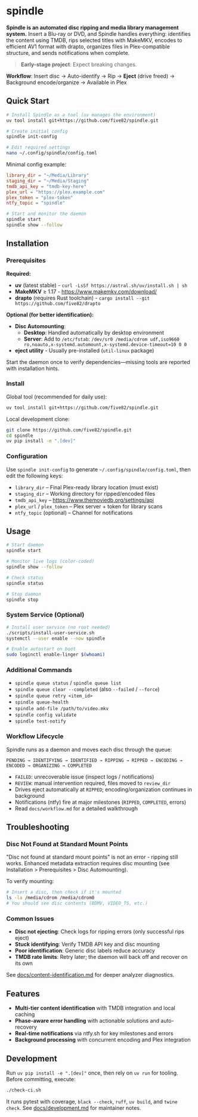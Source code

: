 # spindle

**Spindle is an automated disc ripping and media library management system.** Insert a Blu-ray or DVD, and Spindle handles everything: identifies the content using TMDB, rips selected titles with MakeMKV, encodes to efficient AV1 format with drapto, organizes files in Plex-compatible structure, and sends notifications when complete.

> **Early-stage project**: Expect breaking changes.

**Workflow**: Insert disc → Auto-identify → Rip → **Eject** (drive freed) → Background encode/organize → Available in Plex

## Quick Start

```bash
# Install Spindle as a tool (uv manages the environment)
uv tool install git+https://github.com/five82/spindle.git

# Create initial config
spindle init-config

# Edit required settings
nano ~/.config/spindle/config.toml
```

Minimal config example:

```toml
library_dir = "~/Media/Library"
staging_dir = "~/Media/Staging"
tmdb_api_key = "tmdb-key-here"
plex_url = "https://plex.example.com"
plex_token = "plex-token"
ntfy_topic = "spindle"
```

```bash
# Start and monitor the daemon
spindle start
spindle show --follow
```


## Installation

### Prerequisites

**Required:**
- **uv** (latest stable) - `curl -LsSf https://astral.sh/uv/install.sh | sh`
- **MakeMKV** ≥ 1.17 - https://www.makemkv.com/download/
- **drapto** (requires Rust toolchain) - `cargo install --git https://github.com/five82/drapto`

**Optional (for better identification):**
- **Disc Automounting**:
  - **Desktop**: Handled automatically by desktop environment
  - **Server**: Add to `/etc/fstab`: `/dev/sr0 /media/cdrom udf,iso9660 ro,noauto,x-systemd.automount,x-systemd.device-timeout=10 0 0`
- **eject utility** - Usually pre-installed (`util-linux` package)

Start the daemon once to verify dependencies—missing tools are reported with installation hints.


### Install

Global tool (recommended for daily use):

```bash
uv tool install git+https://github.com/five82/spindle.git
```

Local development clone:

```bash
git clone https://github.com/five82/spindle.git
cd spindle
uv pip install -e ".[dev]"
```

### Configuration

Use `spindle init-config` to generate `~/.config/spindle/config.toml`, then edit the following keys:

- `library_dir` – Final Plex-ready library location (must exist)
- `staging_dir` – Working directory for ripped/encoded files
- `tmdb_api_key` – https://www.themoviedb.org/settings/api
- `plex_url` / `plex_token` – Plex server + token for library scans
- `ntfy_topic` (optional) – Channel for notifications


## Usage

```bash
# Start daemon
spindle start

# Monitor live logs (color-coded)
spindle show --follow

# Check status
spindle status

# Stop daemon
spindle stop
```

### System Service (Optional)

```bash
# Install user service (no root needed)
./scripts/install-user-service.sh
systemctl --user enable --now spindle

# Enable autostart on boot
sudo loginctl enable-linger $(whoami)
```

### Additional Commands

- `spindle queue status` / `spindle queue list`
- `spindle queue clear --completed` (also `--failed` / `--force`)
- `spindle queue retry <item_id>`
- `spindle queue-health`
- `spindle add-file /path/to/video.mkv`
- `spindle config validate`
- `spindle test-notify`


### Workflow Lifecycle

Spindle runs as a daemon and moves each disc through the queue:

```
PENDING → IDENTIFYING → IDENTIFIED → RIPPING → RIPPED → ENCODING → ENCODED → ORGANIZING → COMPLETED
```

- `FAILED`: unrecoverable issue (inspect logs / notifications)
- `REVIEW`: manual intervention required, files moved to `review_dir`
- Drives eject automatically at `RIPPED`; encoding/organization continues in background
- Notifications (ntfy) fire at major milestones (`RIPPED`, `COMPLETED`, errors)
- Read `docs/workflow.md` for a detailed walkthrough


## Troubleshooting

### Disc Not Found at Standard Mount Points

"Disc not found at standard mount points" is not an error - ripping still works. Enhanced metadata extraction requires disc mounting (see Installation > Prerequisites > Disc Automounting).

To verify mounting:
```bash
# Insert a disc, then check if it's mounted
ls -la /media/cdrom /media/cdrom0
# You should see disc contents (BDMV, VIDEO_TS, etc.)
```

### Common Issues

- **Disc not ejecting**: Check logs for ripping errors (only successful rips eject)
- **Stuck identifying**: Verify TMDB API key and disc mounting
- **Poor identification**: Generic disc labels reduce accuracy
- **TMDB rate limits**: Retry later; the daemon will back off and recover on its own

See [docs/content-identification.md](docs/content-identification.md) for deeper analyzer diagnostics.

## Features

- **Multi-tier content identification** with TMDB integration and local caching
- **Phase-aware error handling** with actionable solutions and auto-recovery
- **Real-time notifications** via ntfy.sh for key milestones and errors
- **Background processing** with concurrent encoding and Plex integration

## Development

Run `uv pip install -e ".[dev]"` once, then rely on `uv run` for tooling. Before committing, execute:

```bash
./check-ci.sh
```

It runs pytest with coverage, `black --check`, `ruff`, `uv build`, and `twine check`. See [docs/development.md](docs/development.md) for maintainer notes.
